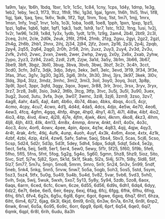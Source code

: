 1a9m, 1ajv, 1b6h, 1bdq, 1bxr, 1c1r, 1c5c, 1c84, 1cny, 1cps, 1d4y, 1dmp, 1e3g, 1eb2, 1eby, 1ec3, 1f73, 1fcz, 1fh9, 1fki, 1g3d, 1gai, 1gnm, 1h6h, 1hi5, 1hvi, 1if8, 1igj, 1jak, 1jaq, 1jeu, 1k6v, 1kdk, 1lf2, 1lgt, 1lnm, 1loq, 1lst, 1m7i, 1mjj, 1mrx, 1msn, 1nfy, 1nq7, 1nvr, 1o1s, 1o3i, 1oba, 1od8, 1oe8, 1pph, 1pxn, 1pxp, 1pz5, 1pzi, 1q8w, 1qb6, 1qbt, 1qf1, 1qk3, 1sdt, 1sh9, 1sr7, 1stc, 1t32, 1tng, 1usi, 1v2j, 1v2r, 1w96, 1x39, 1x8d, 1y3x, 1ydb, 1ydt, 1z1h, 1z9g, 2am4, 2b4l, 2bt9, 2c3l, 2ceq, 2cht, 2cle, 2d0k, 2euk, 2f6t, 2f94, 2fmb, 2fzg, 2gsu, 2gyi, 2gz2, 2gzl, 2h4g, 2h6b, 2hb1, 2hnx, 2ihj, 2j34, 2j94, 2jfz, 2oxn, 2p16, 2p3i, 2p4j, 2pqb, 2py4, 2q55, 2q64, 2qg0, 2r0h, 2r58, 2rin, 2uxz, 2uy3, 2uy4, 2v3d, 2v3u, 2vfk, 2vh0, 2vwc, 2vxn, 2web, 2wer, 2whp, 2wyg, 2x0y, 2x6x, 2xab, 2yhw, 2ypo, 2yz3, 2z94, 2za0, 2zdl, 2zft, 2zjw, 3a1d, 3a5y, 3b1m, 3b66, 3b67, 3be9, 3bft, 3bgz, 3bl0, 3bug, 3bva, 3bvb, 3bwj, 3bzf, 3c2r, 3c4h, 3cct, 3cd0, 3cfn, 3d7z, 3djk, 3djo, 3dyo, 3ekx, 3el1, 3elc, 3evd, 3f19, 3f34, 3f3e, 3fas, 3fuc, 3g1v, 3g30, 3g35, 3gi6, 3h1x, 3h30, 3hvj, 3jrs, 3k97, 3kek, 3l0v, 3ldq, 3lp4, 3lzz, 3mdz, 3mhc, 3mi2, 3mi3, 3oil, 3oy0, 3oyq, 3ozt, 3p8p, 3p9l, 3po1, 3ppr, 3qfd, 3qgy, 3qox, 3qwc, 3r88, 3rlr, 3roc, 3rsx, 3ryv, 3ryx, 3rz7, 3rz8, 3s8l, 3sio, 3sk2, 3t6b, 3tcg, 3tfp, 3tvc, 3u5j, 3u5l, 3u90, 3uex, 3ug2, 3uod, 3utu, 3vfa, 3vje, 3w07, 3wmc, 3zi8, 3zj6, 3zm9, 3zso, 3zv7, 4ag8, 4ahr, 4ai5, 4ajl, 4att, 4b6o, 4b74, 4bao, 4bks, 4bqs, 4cc5, 4cjr, 4cmo, 4cpy, 4cu7, 4cwo, 4d1j, 4d4d, 4da5, 4dcs, 4djo, 4e5w, 4e70, 4eo6, 4ew3, 4fcq, 4gfm, 4gqq, 4hfp, 4hge, 4hp0, 4hy1, 4i7j, 4i7l, 4i8w, 4ibf, 4io2, 4io3, 4itp, 4ivd, 4iwz, 4j28, 4j7e, 4jfm, 4jwk, 4kni, 4knm, 4ko8, 4kz3, 4lhm, 4lj8, 4ljh, 4ll3, 4llk, 4m13, 4m8x, 4mmp, 4mrw, 4nkt, 4nl1, 4o0x, 4o3c, 4oc3, 4oiv, 4or6, 4owv, 4pee, 4pin, 4pox, 4q1w, 4q83, 4qij, 4qjw, 4qy3, 4r4t, 4rak, 4rfc, 4tkj, 4ufk, 4unp, 4uoh, 4uyf, 4x3k, 4x6m, 4xoe, 4xtx, 4z1k, 4zbf, 4zbi, 4zip, 4zl4, 4zw6, 5afv, 5ahw, 5aoj, 5bs4, 5bv3, 5cas, 5cj6, 5cso, 5csp, 5d24, 5d2r, 5d3p, 5d3t, 5dey, 5dh4, 5dpx, 5dq8, 5dqf, 5dx4, 5e2p, 5ect, 5efa, 5eij, 5el9, 5er1, 5er4, 5ew0, 5ewy, 5f1r, 5f25, 5f60, 5f9b, 5fe6, 5fho, 5fl5, 5fns, 5fnt, 5fog, 5g2g, 5g4o, 5g60, 5gmn, 5hz8, 5hz9, 5ioz, 5ito, 5ivc, 5izf, 5j7w, 5j82, 5jxn, 5k1d, 5k1f, 5kab, 5l2s, 5l4j, 5l7h, 5l8y, 5ld8, 5lif, 5lz7, 5m77, 5m7u, 5mjn, 5mo8, 5mrm, 5mro, 5n1r, 5n24, 5n3v, 5n99, 5ndf, 5neb, 5nk4, 5nkg, 5nn5, 5nvw, 5nw7, 5o5a, 5ogb, 5oh3, 5os5, 5std, 5sym, 5sz3, 5sz4, 5tfx, 5u0g, 5u49, 5u4b, 5u4d, 5v82, 5var, 5vb6, 5vd3, 5vh0, 5vih, 5vja, 5wij, 5wuk, 5wxh, 5xo7, 5y13, 5y8y, 5y94, 5zdb, 5zo8, 6aox, 6aqs, 6arm, 6ced, 6cfc, 6cwn, 6cze, 6d55, 6d56, 6d9s, 6dh1, 6dq4, 6dyy, 6dz2, 6e7t, 6ebe, 6ei5, 6eir, 6epy, 6exj, 6fag, 6fcj, 6fgg, 6fhk, 6fhu, 6fng, 6fnj, 6fs1, 6fv4, 6g2s, 6g5u, 6gl8, 6gnr, 6got, 6gwe, 6gxq, 6hq7, 6ht1, 6hza, 6iht, 6im4, 6j72, 6jag, 6k3l, 6kjd, 6ml9, 6n0j, 6n3w, 6n7a, 6n7d, 6n9l, 6np2, 6nwk, 6nwl, 6o5a, 6o95, 6o9c, 6orr, 6pg9, 6pi6, 6prf, 6q54, 6qe0, 6qi7, 6qmk, 6qpl, 6r8l, 6rih, 6udu, 8a3h
